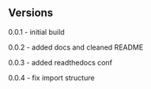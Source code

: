 ## Versions

0.0.1 - initial build

0.0.2 - added docs and cleaned README

0.0.3 - added readthedocs conf

0.0.4 - fix import structure